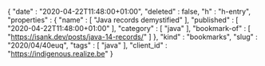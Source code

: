 {
  "date" : "2020-04-22T11:48:00+01:00",
  "deleted" : false,
  "h" : "h-entry",
  "properties" : {
    "name" : [ "Java records demystified" ],
    "published" : [ "2020-04-22T11:48:00+01:00" ],
    "category" : [ "java" ],
    "bookmark-of" : [ "https://isank.dev/posts/java-14-records/" ]
  },
  "kind" : "bookmarks",
  "slug" : "2020/04/40euq",
  "tags" : [ "java" ],
  "client_id" : "https://indigenous.realize.be"
}
